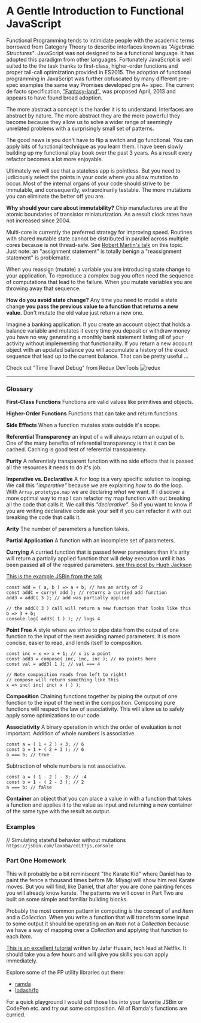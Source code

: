 # A Gentle Introduction to Functional JavaScript #

Functional Programming tends to intimidate people with the academic terms borrowed from Category Theory to describe interfaces known as _"Algebraic Structures"_. JavaScript was not designed to be a functional language. It has adopted this paradigm from other languages. Fortunately JavaScript is well suited to the the task thanks to first-class, higher-order functions and proper tail-call optimization provided in ES2015. The adoption of functional programming in JavaScript was further obfuscated by many different pre-spec examples the same way Promises developed pre A+ spec. The current de facto specification, ["Fantasy-land"](https://github.com/fantasyland/fantasy-land), was proposed April, 2013 and appears to have found broad adoption.

The more abstract a concept is the harder it is to understand. Interfaces are abstract by nature. The more abstract they are the more powerful they become because they allow us to solve a wider range of seemingly unrelated problems with a surprisingly small set of patterns.

The good news is you don't have to flip a switch and go functional. You can apply bits of functional technique as you learn them. I have been slowly building up my functional play book over the past 3 years. As a result every refactor becomes a lot more enjoyable.

Ultimately we will see that a stateless app is pointless. But you need to judiciously select the points in your code where you allow mutation to occur. Most of the internal organs of your code should strive to be immutable, and consequently, extraordinarily testable. The more mutations you can eliminate the better off you are.

__Why should your care about immutability?__ Chip manufactures are at the atomic boundaries of transistor miniaturization. As a result clock rates have not increased since 2004.

Multi-core is currently the preferred strategy for improving speed. Routines with shared mutable state cannot be distributed in parallel across multiple cores because is not thread-safe. See [Robert Martin's talk](https://www.youtube.com/watch?v=7Zlp9rKHGD4) on this topic. Just note: an "assignment statement" is totally benign a "reassignment statement" is problematic.

When you reassign (mutate) a variable you are introducing state change to your application. To reproduce a complex bug you often need the sequence of computations that lead to the failure. When you mutate variables you are throwing away that sequence.

__How do you avoid state change?__ Any time you need to model a state change __you pass the previous value to a function that returns a new value.__ Don't mutate the old value just return a new one.

Imagine a banking application. If you create an account object that holds a balance variable and mutates it every time you deposit or withdraw money you have no way generating a monthly bank statement listing all of your activity without implementing that functionality. If you return a new account object with an updated balance you will accumulate a history of the exact sequence that lead up to the current balance. That can be pretty useful ...

Check out "Time Travel Debug" from Redux DevTools
![redux](https://cdn-images-1.medium.com/max/1600/1*BTRxlHu8WuCF4Iep4R44lA.gif "Redux DevTools")

----------------
### Glossary ###

__First-Class Functions__ Functions are valid values like primitives and objects.

__Higher-Order Functions__ Functions that can take and return functions.

__Side Effects__ When a function mutates state outside it's scope.

__Referential Transparency__ an input of `a` will always return an output of `b`. One of the many benefits of referential transparency is that it can be cached. Caching is good test of referential transparency.

__Purity__ A referentialy transparent function with no side effects that is passed all the resources it needs to do it's job.

__Imperative vs. Declarative__ A `for` loop is a very specific solution to looping. We call this _"imperative"_ because we are explaining _how_ to do the loop. With `Array.prototype.map` we are declaring _what_ we want. If I discover a more optimal way to map I can refactor my map function with out breaking all the code that calls it. We call this _"declarative"_. So if you want to know if you are writing declarative code ask your self if you can refactor it with out breaking the code that calls it.

__Arity__ The number of parameters a function takes.

__Partial Application__ A function with an incomplete set of parameters.

__Currying__ A curried function that is passed fewer parameters than it's arity will return a partially applied function that will delay execution until it has been passed all of the required parameters. [see this post by Hugh Jackson](https://web.archive.org/web/20140714014530/http://hughfdjackson.com/javascript/why-curry-helps)

[This is the example JSBin from the talk](https://jsbin.com/qufoka/edit?js,console)

```
const add = ( a, b ) => a + b; // has an arity of 2
const addC = curry( add ); // returns a curried add function
add3 = addC( 3 ); // add was partially applied

// the addC( 3 ) call will return a new function that looks like this
b => 3 + b;
console.log( add3( 1 ) ); // logs 4
```

__Point Free__ A style where we strive to pipe data from the output of one function to the input of the next avoiding named parameters. It is more concise, easier to read, and lends itself to composition.
```
const inc = x => x + 1; // x is a point
const add3 = compose( inc, inc, inc ); // no points here
const val = add3( 1 ); // val === 4

// Note composition reads from left to right!
// compose will return something like this
x => inc( inc( inc( x ) ) );
```

__Composition__ Chaining functions together by piping the output of one function to the input of the next in the composition. Composing pure functions will respect the law of associativity. This will allow us to safely apply some optimizations to our code.

__Associativity__ A binary operation in which the order of evaluation is not important. Addition of whole numbers is associative.

```
const a = ( 1 + 2 ) + 3; // 6
const b = 1 + ( 2 + 3 ); // 6
a === b; // true
```

Subtraction of whole numbers is not associative.

```
const a = ( 1 - 2 ) - 3; // -4
const b = 1 - ( 2 - 3 ); // 2
a === b: // false
```

__Container__ an object that you can place a value in with a function that takes a function and applies it to the value as input and returning a new container of the same type with the result as output.

### Examples ###
// Simulating stateful behavior without mutations
`https://jsbin.com/laxoba/edit?js,console`


### Part One Homework ###

This will probably be a bit reminiscent "the Karate Kid" where Daniel has to paint the fence a thousand times before Mr. Miyagi will show him real Karate moves. But you will find, like Daniel, that after you are done painting fences you will already know karate. The patterns we will cover in Part Two are built on some simple and familiar building blocks.

Probably the most common pattern in computing is the concept of and _Item_ and a _Collection_. When you write a function that will transform some input to some output it should be operating on an _Item_ not a _Collection_ because we have a way of mapping over a _Collection_ and applying that function to each _Item_.

[This is an excellent tutorial](http://reactivex.io/learnrx/) written by Jafar Husain, tech lead at Netflix. It should take you a few hours and will give you skills you can apply immediately.

Explore some of the FP utility libraries out there:

* [ramda](http://ramdajs.com)
* [lodash/fp](https://github.com/lodash/lodash/wiki/FP-Guide)

For a quick playground I would pull those libs into your favorite JSBin or CodePen etc. and try out some composition. All of Ramda's functions are curried.
